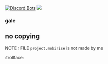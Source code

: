 [![Discord Bots](https://top.gg/api/widget/status/812187967065292810.svg)](https://top.gg/bot/812187967065292810)
<a href="https://discordbotlist.com/bots/812187967065292810"><img src="https://discordbotlist.com/api/v1/bots/812187967065292810/widget"></a>
### gale
## no copying
NOTE : FILE ```project.mobirise``` is not made by me

:trollface:
